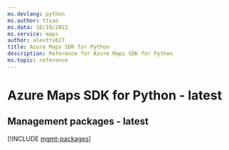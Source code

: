 ```yaml
---
ms.devlang: python
ms.author: ttsao
ms.data: 10/19/2022
ms.service: maps
author: alextts627
title: Azure Maps SDK for Python
description: Reference for Azure Maps SDK for Python
ms.topic: reference
---
```

# Azure Maps SDK for Python - latest

## Management packages - latest
[!INCLUDE [mgmt-packages](maps-mgmt-index.md)]